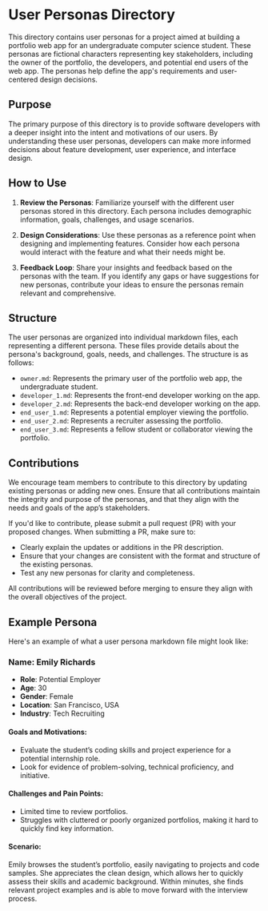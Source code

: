 # User Personas Directory

This directory contains user personas for a project aimed at building a portfolio web app for an undergraduate computer science student. These personas are fictional characters representing key stakeholders, including the owner of the portfolio, the developers, and potential end users of the web app. The personas help define the app's requirements and user-centered design decisions.


## Purpose

The primary purpose of this directory is to provide software developers with a deeper insight into the intent and motivations of our users. By understanding these user personas, developers can make more informed decisions about feature development, user experience, and interface design.


## How to Use

1. **Review the Personas**: Familiarize yourself with the different user personas stored in this directory. Each persona includes demographic information, goals, challenges, and usage scenarios.
   
2. **Design Considerations**: Use these personas as a reference point when designing and implementing features. Consider how each persona would interact with the feature and what their needs might be.

3. **Feedback Loop**: Share your insights and feedback based on the personas with the team. If you identify any gaps or have suggestions for new personas, contribute your ideas to ensure the personas remain relevant and comprehensive.


## Structure

The user personas are organized into individual markdown files, each representing a different persona. These files provide details about the persona's background, goals, needs, and challenges. The structure is as follows:

- `owner.md`: Represents the primary user of the portfolio web app, the undergraduate student.
- `developer_1.md`: Represents the front-end developer working on the app.
- `developer_2.md`: Represents the back-end developer working on the app.
- `end_user_1.md`: Represents a potential employer viewing the portfolio.
- `end_user_2.md`: Represents a recruiter assessing the portfolio.
- `end_user_3.md`: Represents a fellow student or collaborator viewing the portfolio.


## Contributions

We encourage team members to contribute to this directory by updating existing personas or adding new ones. Ensure that all contributions maintain the integrity and purpose of the personas, and that they align with the needs and goals of the app’s stakeholders.

If you'd like to contribute, please submit a pull request (PR) with your proposed changes. When submitting a PR, make sure to:
- Clearly explain the updates or additions in the PR description.
- Ensure that your changes are consistent with the format and structure of the existing personas.
- Test any new personas for clarity and completeness.

All contributions will be reviewed before merging to ensure they align with the overall objectives of the project.


## Example Persona

Here's an example of what a user persona markdown file might look like:

### Name: Emily Richards
- **Role**: Potential Employer
- **Age**: 30  
- **Gender**: Female  
- **Location**: San Francisco, USA  
- **Industry**: Tech Recruiting

#### Goals and Motivations:
- Evaluate the student’s coding skills and project experience for a potential internship role.
- Look for evidence of problem-solving, technical proficiency, and initiative.

#### Challenges and Pain Points:
- Limited time to review portfolios.
- Struggles with cluttered or poorly organized portfolios, making it hard to quickly find key information.

#### Scenario:
Emily browses the student’s portfolio, easily navigating to projects and code samples. She appreciates the clean design, which allows her to quickly assess their skills and academic background. Within minutes, she finds relevant project examples and is able to move forward with the interview process.
